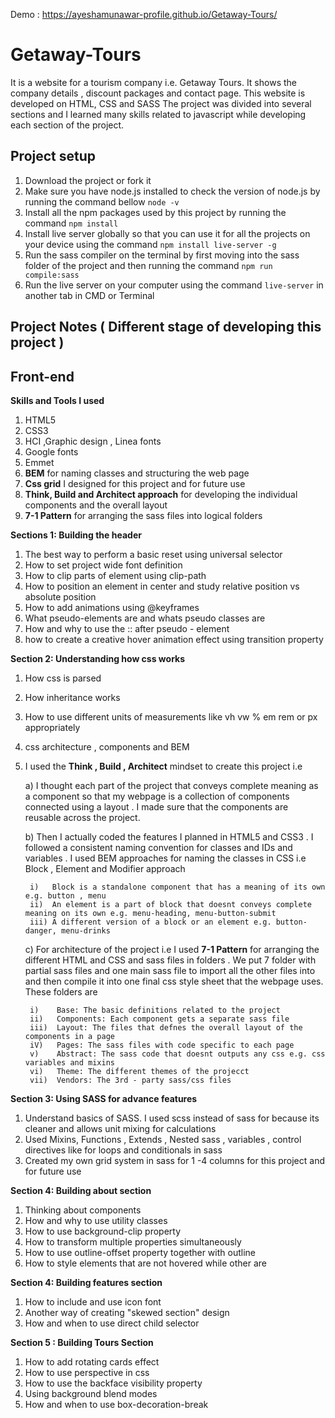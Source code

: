 Demo : https://ayeshamunawar-profile.github.io/Getaway-Tours/
# Getaway-Tours

It is a website for a tourism company i.e. Getaway Tours. It shows the company details , discount packages and contact
page. This website is developed on HTML, CSS and SASS The project was divided into several sections and I learned many
skills related to javascript while developing each section of the project.

## **Project setup**

1) Download the project or fork it
2) Make sure you have node.js installed to check the version of node.js by running the command bellow
   `node -v`
3) Install all the npm packages used by this project by running the command
   `npm install`
4) Install live server globally so that you can use it for all the projects on your device using the
   command `npm install live-server -g`
5) Run the sass compiler on the terminal by first moving into the sass folder of the project and then running the
   command `npm run compile:sass`
6) Run the live server on your computer using the command `live-server` in another tab in CMD or Terminal

## **Project Notes ( Different stage of developing this project )**

## Front-end

**Skills and Tools I used**

1) HTML5
2) CSS3
3) HCI ,Graphic design , Linea fonts
4) Google fonts
5) Emmet
6) **BEM** for naming classes and structuring the web page
7) **Css grid** I designed for this project and for future use
8) **Think, Build and Architect approach** for developing the individual components and the overall layout
9) **7-1 Pattern** for arranging the sass files into logical folders

**Sections 1: Building the header**

1) The best way to perform a basic reset using universal selector
2) How to set project wide font definition
3) How to clip parts of element using clip-path
4) How to position an element in center and study relative position vs absolute position
5) How to add animations using @keyframes
5) What pseudo-elements are and whats pseudo classes are
6) How and why to use the :: after pseudo - element
7) how to create a creative hover animation effect using transition property

**Section 2: Understanding how css works**

1) How css is parsed
2) How inheritance works
3) How to use different units of measurements like vh vw % em rem or px appropriately
4) css architecture , components and BEM
5) I used the **Think , Build , Architect** mindset to create this project i.e

   a) I thought each part of the project that conveys complete meaning as a component so that my webpage is a collection
   of components connected using a layout . I made sure that the components are reusable across the project.

   b) Then I actually coded the features I planned in HTML5 and CSS3 . I followed a consistent naming convention for
   classes and IDs and variables . I used BEM approaches for naming the classes in CSS i.e Block , Element and Modifier
   approach

        i)   Block is a standalone component that has a meaning of its own e.g. button , menu
        ii)  An element is a part of block that doesnt conveys complete meaning on its own e.g. menu-heading, menu-button-submit
        iii) A different version of a block or an element e.g. button-danger, menu-drinks

   c) For architecture of the project i.e I used **7-1 Pattern** for arranging the different HTML and CSS and sass files
   in folders . We put 7 folder with partial sass files and one main sass file to import all the other files into and
   then compile it into one final css style sheet that the webpage uses. These folders are

        i)    Base: The basic definitions related to the project
        ii)   Components: Each component gets a separate sass file 
        iii)  Layout: The files that defnes the overall layout of the components in a page 
        iV)   Pages: The sass files with code specific to each page 
        v)    Abstract: The sass code that doesnt outputs any css e.g. css variables and mixins 
        vi)   Theme: The different themes of the projecct
        vii)  Vendors: The 3rd - party sass/css files

**Section 3: Using SASS for advance features**

1) Understand basics of SASS. I used scss instead of sass for because its cleaner and allows unit mixing for
   calculations
2) Used Mixins, Functions , Extends , Nested sass , variables , control directives like for loops and conditionals in
   sass
3) Created my own grid system in sass for 1 -4 columns for this project and for future use

**Section 4: Building about section**

1) Thinking about components
2) How and why to use utility classes
3) How to use background-clip property
4) How to transform multiple properties simultaneously
5) How to use outline-offset property together with outline
6) How to style elements that are not hovered while other are

**Section 4: Building features section**

1) How to include and use icon font
2) Another way of creating "skewed section" design
3) How and when to use direct child selector 

**Section 5 : Building Tours Section** 
1) How to add rotating cards effect
2) How to use perspective in css
3) How to use the backface visibility property
4) Using background blend modes
5) How and when to use box-decoration-break